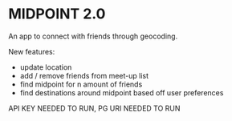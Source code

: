 # MIDPOINT 2.0

An app to connect with friends through geocoding. 

New features:

- update location
- add / remove friends from meet-up list
- find midpoint for n amount of friends
- find destinations around midpoint based off user preferences

API KEY NEEDED TO RUN, PG URI NEEDED TO RUN
